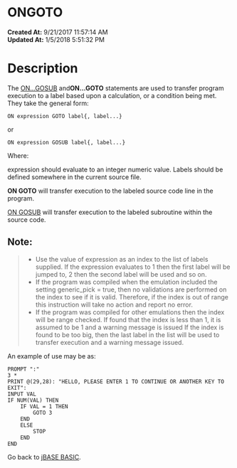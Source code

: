 # ONGOTO

**Created At:** 9/21/2017 11:57:14 AM  
**Updated At:** 1/5/2018 5:51:32 PM  


# Description

The [ON...GOSUB](276075-gosub) and**ON...GOTO** statements are used to transfer program execution to a label based upon a calculation, or a condition being met. They take the general form:

```
ON expression GOTO label{, label...}
```

or

```
ON expression GOSUB label{, label...}
```

Where:

expression should evaluate to an integer numeric value. Labels should be defined somewhere in the current source file.

**ON GOTO** will transfer execution to the labeled source code line in the program.

[ON GOSUB](276075-gosub) will transfer execution to the labeled subroutine within the source code.

## Note: 


> - Use the value of expression as an index to the list of labels supplied. If the expression evaluates to 1 then the first label will be jumped to, 2 then the second label will be used and so on.
> - If the program was compiled when the emulation included the setting generic\_pick = true, then no validations are performed on the index to see if it is valid. Therefore, if the index is out of range this instruction will take no action and report no error.
> - If the program was compiled for other emulations then the index will be range checked. If found that the index is less than 1, it is assumed to be 1 and a warning message is issued If the index is found to be too big, then the last label in the list will be used to transfer execution and a warning message issued.


An example of use may be as:

```
PROMPT ":"
3 *
PRINT @(29,28): "HELLO, PLEASE ENTER 1 TO CONTINUE OR ANOTHER KEY TO EXIT":
INPUT VAL
IF NUM(VAL) THEN
    IF VAL = 1 THEN
        GOTO 3
    END
    ELSE
        STOP
    END
END
```



Go back to [jBASE BASIC](263498-jbase-basic).
